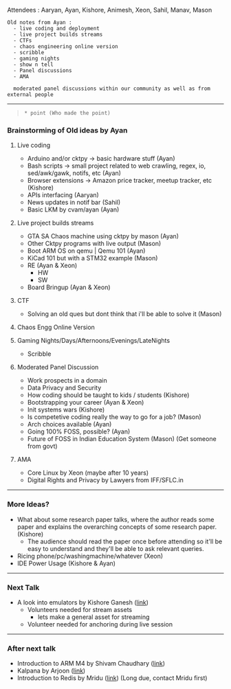 Attendees : 
  Aaryan, Ayan, Kishore, Animesh, Xeon, Sahil, Manav, Mason
  
```
Old notes from Ayan : 
  - live coding and deployment
  - live project builds streams 
  - CTFs
  - chaos engineering online version
  - scribble
  - gaming nights 
  - show n tell 
  - Panel discussions
  - AMA

  moderated panel discussions within our community as well as from external people
```

***

> `* point (Who made the point)`

### Brainstorming of Old ideas by Ayan

1. Live coding
    * Arduino and/or cktpy -> basic hardware stuff (Ayan)
    * Bash scripts -> small project related to web crawling, regex, io, sed/awk/gawk, notifs, etc (Ayan)
    * Browser extensions -> Amazon price tracker, meetup tracker, etc (Kishore)
    * APIs interfacing (Aaryan)
    * News updates in notif bar (Sahil)
    * Basic LKM by cvam/ayan (Ayan)
 
2. Live project builds streams
    * GTA SA Chaos machine using cktpy by mason (Ayan)
    * Other Cktpy programs with live output (Mason)
    * Boot ARM OS on qemu | Qemu 101 (Ayan)
    * KiCad 101 but with a STM32 example (Mason)
    * RE (Ayan & Xeon)
      - HW
      - SW
    * Board Bringup (Ayan & Xeon)

3. CTF
    * Solving an old ques but dont think that i'll be able to solve it (Mason)

4. Chaos Engg Online Version

5. Gaming Nights/Days/Afternoons/Evenings/LateNights
    * Scribble
  
6. Moderated Panel Discussion
    * Work prospects in a domain
    * Data Privacy and Security
    * How coding should be taught to kids / students (Kishore)
    * Bootstrapping your career (Ayan & Xeon)
    * Init systems wars (Kishore)
    * Is competetive coding really the way to go for a job? (Mason)
    * Arch choices available (Ayan)
    * Going 100% FOSS, possible? (Ayan)
    * Future of FOSS in Indian Education System (Mason) (Get someone from govt)

7. AMA
    * Core Linux by Xeon (maybe after 10 years)
    * Digital Rights and Privacy by Lawyers from IFF/SFLC.in

***

### More Ideas?

* What about some research paper talks, where the author reads some paper and explains the overarching concepts of some research paper. (Kishore)
  - The audience should read the paper once before attending so it'll be easy to understand and they'll be able to ask
    relevant queries.
* Ricing phone/pc/washingmachine/whatever (Xeon)
* IDE Power Usage (Kishore & Ayan)

***

### Next Talk

* A look into emulators by Kishore Ganesh ([link](https://www.github.com/ILUGD/talks/issues/178))
  - Volunteers needed for stream assets
    * lets make a general asset for streaming
  - Volunteer needed for anchoring during live session

***

### After next talk

* Introduction to ARM M4 by Shivam Chaudhary ([link](https://www.github.com/ILUGD/talks/issues/152))
* Kalpana by Arjoon ([link](https://www.github.com/ILUGD/talks/issues/177))
* Introduction to Redis by Mridu ([link](https://www.github.com/ILUGD/talks/issues/129)) (Long due, contact Mridu first)

